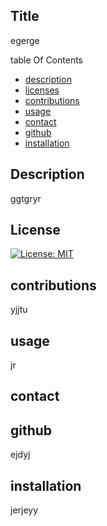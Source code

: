 
## Title 
egerge


table Of Contents
* [description](#description)
* [licenses](#licenses)
* [contributions](#contributions)
* [usage](#usage)
* [contact](#contact)
* [github](#github)
* [installation](#installation)
## Description 
ggtgryr

## License 
[![License: MIT](https://img.shields.io/badge/License-MIT-yellow.svg)](https://opensource.org/licenses/MIT)

## contributions
yjjtu

## usage 
jr


## contact


## github
ejdyj


## installation
jerjeyy

